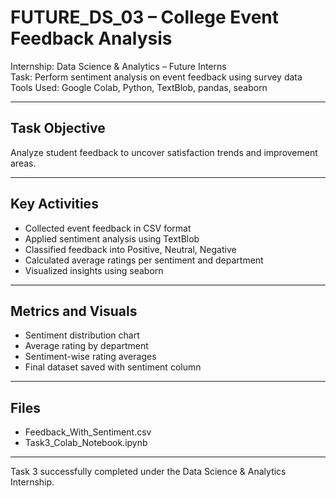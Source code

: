 # FUTURE_DS_03 – College Event Feedback Analysis

Internship: Data Science & Analytics – Future Interns  
Task: Perform sentiment analysis on event feedback using survey data  
Tools Used: Google Colab, Python, TextBlob, pandas, seaborn

---

## Task Objective

Analyze student feedback to uncover satisfaction trends and improvement areas.

---

## Key Activities

- Collected event feedback in CSV format
- Applied sentiment analysis using TextBlob
- Classified feedback into Positive, Neutral, Negative
- Calculated average ratings per sentiment and department
- Visualized insights using seaborn

---

## Metrics and Visuals

- Sentiment distribution chart
- Average rating by department
- Sentiment-wise rating averages
- Final dataset saved with sentiment column

---

## Files

- Feedback_With_Sentiment.csv  
- Task3_Colab_Notebook.ipynb

---

Task 3 successfully completed under the Data Science & Analytics Internship.
